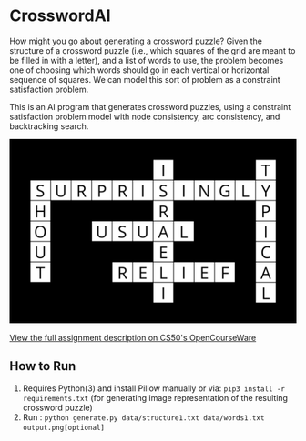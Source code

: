 # CrosswordAI

How might you go about generating a crossword puzzle? Given the structure of a crossword puzzle (i.e., which squares of the grid are meant to be filled in with a letter), and a list of words to use, the problem becomes one of choosing which words should go in each vertical or horizontal sequence of squares. We can model this sort of problem as a constraint satisfaction problem. 

This is an AI program that generates crossword puzzles, using a constraint satisfaction problem model with node consistency, arc consistency, and backtracking search.

<img src="output.png" alt="crossword">

[View the full assignment description on CS50's OpenCourseWare](https://cs50.harvard.edu/ai/2020/projects/3/crossword/)

## How to Run
1. Requires Python(3) and install Pillow manually or via: ```pip3 install -r requirements.txt``` (for generating image representation of the resulting crossword puzzle)
2. Run : ```python generate.py data/structure1.txt data/words1.txt output.png[optional]```